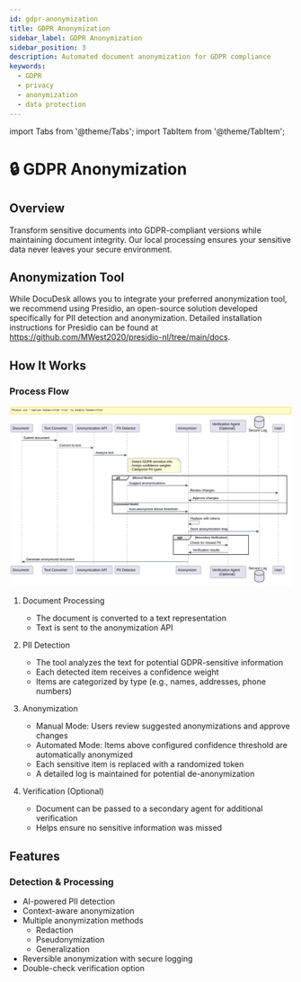 ```yaml
---
id: gdpr-anonymization
title: GDPR Anonymization
sidebar_label: GDPR Anonymization
sidebar_position: 3
description: Automated document anonymization for GDPR compliance
keywords:
  - GDPR
  - privacy
  - anonymization
  - data protection
---
```


import Tabs from '@theme/Tabs';
import TabItem from '@theme/TabItem';

# 🔒 GDPR Anonymization

## Overview
Transform sensitive documents into GDPR-compliant versions while maintaining document integrity. Our local processing ensures your sensitive data never leaves your secure environment.

## Anonymization Tool
While DocuDesk allows you to integrate your preferred anonymization tool, we recommend using Presidio, an open-source solution developed specifically for PII detection and anonymization. Detailed installation instructions for Presidio can be found at https://github.com/MWest2020/presidio-nl/tree/main/docs.

## How It Works

### Process Flow
![GDPR Anonymization Flow](./diagrams/gdpr-anonymization-flow.svg)

1. Document Processing
   - The document is converted to a text representation
   - Text is sent to the anonymization API

2. PII Detection
   - The tool analyzes the text for potential GDPR-sensitive information
   - Each detected item receives a confidence weight
   - Items are categorized by type (e.g., names, addresses, phone numbers)

3. Anonymization
   - Manual Mode: Users review suggested anonymizations and approve changes
   - Automated Mode: Items above configured confidence threshold are automatically anonymized
   - Each sensitive item is replaced with a randomized token
   - A detailed log is maintained for potential de-anonymization

4. Verification (Optional)
   - Document can be passed to a secondary agent for additional verification
   - Helps ensure no sensitive information was missed

## Features

### Detection & Processing
- AI-powered PII detection
- Context-aware anonymization
- Multiple anonymization methods
  - Redaction
  - Pseudonymization
  - Generalization
- Reversible anonymization with secure logging
- Double-check verification option
